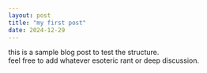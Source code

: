 ```yaml
---
layout: post
title: "my first post"
date: 2024-12-29
---
```


this is a sample blog post to test the structure.  
feel free to add whatever esoteric rant or deep discussion.